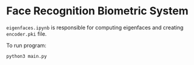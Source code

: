 # Face Recognition Biometric System
`eigenfaces.ipynb` is responsible for computing eigenfaces and creating `encoder.pki` file.

To run program:

`python3 main.py`
